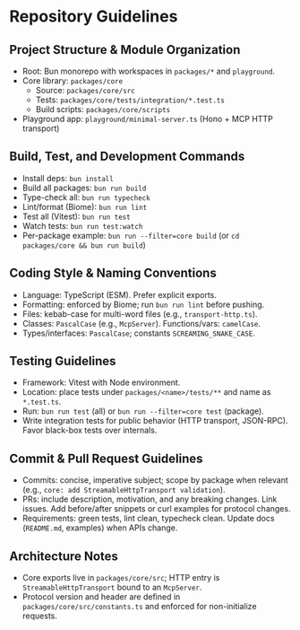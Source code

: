 # Repository Guidelines

## Project Structure & Module Organization
- Root: Bun monorepo with workspaces in `packages/*` and `playground`.
- Core library: `packages/core`
  - Source: `packages/core/src`
  - Tests: `packages/core/tests/integration/*.test.ts`
  - Build scripts: `packages/core/scripts`
- Playground app: `playground/minimal-server.ts` (Hono + MCP HTTP transport)

## Build, Test, and Development Commands
- Install deps: `bun install`
- Build all packages: `bun run build`
- Type-check all: `bun run typecheck`
- Lint/format (Biome): `bun run lint`
- Test all (Vitest): `bun run test`
- Watch tests: `bun run test:watch`
- Per-package example: `bun run --filter=core build` (or `cd packages/core && bun run build`)

## Coding Style & Naming Conventions
- Language: TypeScript (ESM). Prefer explicit exports.
- Formatting: enforced by Biome; run `bun run lint` before pushing.
- Files: kebab-case for multi-word files (e.g., `transport-http.ts`).
- Classes: `PascalCase` (e.g., `McpServer`). Functions/vars: `camelCase`.
- Types/interfaces: `PascalCase`; constants `SCREAMING_SNAKE_CASE`.

## Testing Guidelines
- Framework: Vitest with Node environment.
- Location: place tests under `packages/<name>/tests/**` and name as `*.test.ts`.
- Run: `bun run test` (all) or `bun run --filter=core test` (package).
- Write integration tests for public behavior (HTTP transport, JSON-RPC). Favor black-box tests over internals.

## Commit & Pull Request Guidelines
- Commits: concise, imperative subject; scope by package when relevant (e.g., `core: add StreamableHttpTransport validation`).
- PRs: include description, motivation, and any breaking changes. Link issues. Add before/after snippets or curl examples for protocol changes.
- Requirements: green tests, lint clean, typecheck clean. Update docs (`README.md`, examples) when APIs change.

## Architecture Notes
- Core exports live in `packages/core/src`; HTTP entry is `StreamableHttpTransport` bound to an `McpServer`.
- Protocol version and header are defined in `packages/core/src/constants.ts` and enforced for non-initialize requests.
